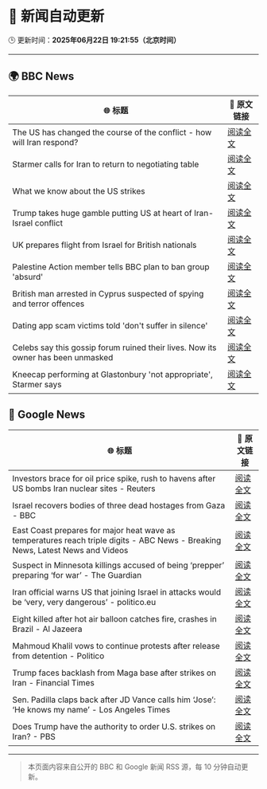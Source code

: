 # 🧠 新闻自动更新

🕒 更新时间：**2025年06月22日 19:21:55（北京时间）**

---

## 🌍 BBC News

| 🌐 标题 | 🔗 原文链接 |
|--------|-------------|
| The US has changed the course of the conflict - how will Iran respond? | [阅读全文](https://www.bbc.com/news/articles/c9dgpjqg12lo) |
| Starmer calls for Iran to return to negotiating table | [阅读全文](https://www.bbc.com/news/articles/cq53l41gl8jo) |
| What we know about the US strikes | [阅读全文](https://www.bbc.com/news/articles/cvg9r4q99g4o) |
| Trump takes huge gamble putting US at heart of Iran-Israel conflict | [阅读全文](https://www.bbc.com/news/articles/cvg86pd63j8o) |
| UK prepares flight from Israel for British nationals | [阅读全文](https://www.bbc.com/news/articles/c86gw0j3dzxo) |
| Palestine Action member tells BBC plan to ban group 'absurd' | [阅读全文](https://www.bbc.com/news/articles/cq6m24v7910o) |
| British man arrested in Cyprus suspected of spying and terror offences | [阅读全文](https://www.bbc.com/news/articles/c628jy5rg78o) |
| Dating app scam victims told 'don't suffer in silence' | [阅读全文](https://www.bbc.com/news/articles/cyvjy0871dqo) |
| Celebs say this gossip forum ruined their lives. Now its owner has been unmasked | [阅读全文](https://www.bbc.com/news/articles/c5y7j512ln7o) |
| Kneecap performing at Glastonbury 'not appropriate', Starmer says | [阅读全文](https://www.bbc.com/news/articles/cg5z26dpgd7o) |

## 📰 Google News

| 🌐 标题 | 🔗 原文链接 |
|--------|-------------|
| Investors brace for oil price spike, rush to havens after US bombs Iran nuclear sites - Reuters | [阅读全文](https://news.google.com/rss/articles/CBMivwFBVV95cUxNX3piNHNOSU8yT2I1VFgxb3YxYkVNRDd6UXNfd1g1ZU1zTTQ5clV2TFFTa0RIdjl6OVlaMkEtalJMSGZ2bjUzX0tfVFFRMjNLOUJ6ZzRxbnA3NnBsVEZJbThoQmNqc2VLWVhLNk1mQkxfY09mSVlaQ1R3SF9CZ2lSRzZvYVdXR0xaNDMyWEFtNWJuckUxMG1DTTM3WnJ2a0Z0TVNleDVzYktSSlhUQVRkekxoSkFUUFM5U1FnNVB3VQ?oc=5) |
| Israel recovers bodies of three dead hostages from Gaza - BBC | [阅读全文](https://news.google.com/rss/articles/CBMiWkFVX3lxTE5fNGQzMnowMFVaa01yNUlJR1MtWmlmMkZWVGhYZV9JYkYxQmJ6MXpFbjRmNi1oTURZSGUxd3VXNzVuWmttcGRPY3VnQk5Fd2lBbXYxbDY2d2dtZw?oc=5) |
| East Coast prepares for major heat wave as temperatures reach triple digits - ABC News - Breaking News, Latest News and Videos | [阅读全文](https://news.google.com/rss/articles/CBMioAFBVV95cUxNMFJoTVNXbjJFSDFsdXVxM2gxYzN1WmJNT0xWWkU1MXZubklPZklWTEZ1czBraVFlZm5EdFh0MVpOZXFwNEVOYXZhbmRMWUpOd0lDWDhRSDJWcWwtY0IxUGdtbDJKcDZTWmNIZWk3SkJSc2JjMlFpQndUSHVGTlByZ0N1SlE4VlEtNnZKbWVJRWM2Nk1McXlBcm90T0RvWXdq0gGmAUFVX3lxTE5mNmc3S1ZpWm9fSGVYNjVEckVWa1VCZWFpYWlKOUNZcC1XR1R0WmdYZlRIOEY4cUJWbGZJdzVsbExmYkI5MXhsMk9SOHFNSEo1WS1fOUxtUENiUG14T3VYWkN3RkpoSTFJWWN0UkRJUGFlU0JvVE9wYW1TUkR2T05WdWFxVWN6TzBVbTJnaXlwY1JsdDN6bENXUTNHT2dQenU3cGJxZnc?oc=5) |
| Suspect in Minnesota killings accused of being ‘prepper’ preparing ‘for war’ - The Guardian | [阅读全文](https://news.google.com/rss/articles/CBMinAFBVV95cUxON01wMFdxcjR4T1VNQzktSXkwX2pUaVhwM3Y0LWdubDRSaGxLQktiWmpwXzR0dXNMRVplc1p0dVFvVUR4Smk3UE1JVXBoUG9HajhPVmZJa1ZvU1h6ZE5lcE1QNGV0M01SajZBZHVqb3dOWWQ0bE9BZUxYRWJYTHcyUmsxRWJIQzY4eUxpeEVaMUp5ZzdvaThpVUtmcU0?oc=5) |
| Iran official warns US that joining Israel in attacks would be ‘very, very dangerous’ - politico.eu | [阅读全文](https://news.google.com/rss/articles/CBMiowFBVV95cUxNdkhsU3FNckpjQk5FeTRwX3VLQ1JCLUNHaVNzRllSLU90MFdrbHdvdjFyWi05VlhQRFdNdjJYSW9jamNMVlFhM3AzdW1vaU9GUVBuVU02NzVZeFJYaDc1cGxYbnZlQ0VMUHBxMEM5MDNYZkI5LTNJOVRkUzZmLVFkYnpFSkp1RzdMU0pQeC1hbEFOVllVLXlDUVRaT3NaSEt1WFRB?oc=5) |
| Eight killed after hot air balloon catches fire, crashes in Brazil - Al Jazeera | [阅读全文](https://news.google.com/rss/articles/CBMilgFBVV95cUxPTUJyTVlTU1A0amVGRkc1UE5Cd0ZaNF8ya1NmNF85MlRSZlhObUVkVjh2c2xyenlXdXIwSTgwMDBXZVItN2psX1JRcW9mRl8tdmJSMXQ5RE9HbjktVGoxQ1pkeXNSWFc2bjdqQzVFUy1GV3NSOS1pSURWN1JXX21SWUZMMEhfX3hEeFBTV2RpMTExRTZKbnfSAZsBQVVfeXFMT0dfa3A5dW1LWVFid05Pdndwbnl6ZVNBUTdWYldiWmxvMTFKLWtVZmZrc3g1YmVrU3pWV3BfR0stb2FJWGxEUGt6T3JTVThUWUdzbGtCekNHMllLWXhONWJUdVJzMkNaZG80NU5lSkFLajdDQUFGcHAyWUlZVDJkUThQYTN0MHEyN0Nfb1BmZGREX3VURERJbXRKSUk?oc=5) |
| Mahmoud Khalil vows to continue protests after release from detention - Politico | [阅读全文](https://news.google.com/rss/articles/CBMiuwFBVV95cUxQZmxvMXpiVmppbExoano3emFpVW0zMmx0UHM1NkQ4WUFKQzFXbl9Lc2dRLWxLMHZwME9IWXhsbUJRb3l0UlZHbzM2Q0tIZWg1c29PZ2pxRFE4dHFBUG9xYVRPWDM2VlVXVEZWUThNRmhBdlZmN3V2d0VnUWtrS3Vfdjg3UFlZcEpxS2pqOTFQdnIxRU9ZZFEtSGxFbnhqalVXTHpKQ29DbjhGNVkyS2dSNzJGY1JDNGFMbXdn?oc=5) |
| Trump faces backlash from Maga base after strikes on Iran - Financial Times | [阅读全文](https://news.google.com/rss/articles/CBMicEFVX3lxTE9YNkxaWnRQV1Y3d2pvR01SX3dGbzEwWVI5UXRtSFhyYmdTY2FYcHlMX2d2VWhsQmNGRTY3M1dXWnpFN1FJOWhuNnNoSGQzTU5LVldTUy03UVh4blN3aWR6dUNFLTQtd1l0OHhGeEtOZ3E?oc=5) |
| Sen. Padilla claps back after JD Vance calls him ‘Jose’: ‘He knows my name’ - Los Angeles Times | [阅读全文](https://news.google.com/rss/articles/CBMiuwFBVV95cUxQNVhXek55MVRueWRWRG04UXB1OFlpdXZJbk50Y0NCSXd5SGlnQ0RYZmxyY1NlczZPOHN1d184TFhTV0dUSVZJTFp1RDJjcVRkUVF0d3hvemYzLUZUVEpxUlhfYnVxLVh3Qi1jWnQzcmJzUlZXTEE0REJlS3ZnTHNVV2ZfQU53bnJVcXdxemdLUXRzUnozM1dVUTBUVkZKTFFSNVFvMHhLM3ZFSXhTVnJLQ0pQcjhyYTR1RzVN?oc=5) |
| Does Trump have the authority to order U.S. strikes on Iran? - PBS | [阅读全文](https://news.google.com/rss/articles/CBMinAFBVV95cUxPUEJ2T1k2QV8yaWlMam43bGFBdGdKSHNlNmx2ZmVWVFNsMWY2WkljcTBuek1fa0c0MGFtWjZyUUZkdXhxMG9Kc2NBR1U3aGlVUmxPWXpZbVd1bi0tM3prZFR5SV9NRHhXaHJ3ZVlUYmUyNXFnX2FJWkhxdWg2UmFSeEZwdzkzcjhXNnNvUlFWdkhEaFRYV2RNeFJvbmjSAaIBQVVfeXFMTnBSWEl6NHNXUzNObU82OExlVEJQU0Z4YzdnRlcyTDNEYmxDamVWZGFzYndXTTgxQ1hEc0t4SUFkUkU2TGdxbVpOcG5nd01Ga1k4NGFYN2tQSEk1Nm1LUDlrN2x0eFVHYVBGS1plVmZZam9YdHJEZ3Q5YUZVZUV1N1I1RGdzV2ZJeXBtR1o4Wm9QWmRxVzVZdEJWVzBwQmpLSVpB?oc=5) |

---
> 本页面内容来自公开的 BBC 和 Google 新闻 RSS 源，每 10 分钟自动更新。